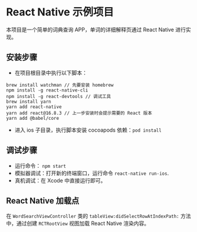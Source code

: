 # React Native 示例项目

本项目是一个简单的词典查询 APP，单词的详细解释页通过 React Native 进行实现。



## 安装步骤

- 在项目根目录中执行以下脚本：

```shell
brew install watchman // 先要安装 homebrew
npm install -g react-native-cli
npm install -g react-devtools // 调试工具
brew install yarn
yarn add react-native
yarn add react@16.8.3 // 上一步安装时会提示需要的 React 版本
yarn add @babel/core
```



- 进入 ios 子目录，执行脚本安装 cocoapods 依赖：`pod install`



## 调试步骤

- 运行命令： `npm start`
- 模拟器调试：打开新的终端窗口，运行命令 `react-native run-ios`.
- 真机调试：在 Xcode 中直接运行即可。



## React Native 加载点

在 `WordSearchViewController` 类的 `tableView:didSelectRowAtIndexPath:` 方法中，通过创建 `RCTRootView` 视图加载 React Native 渲染内容。

